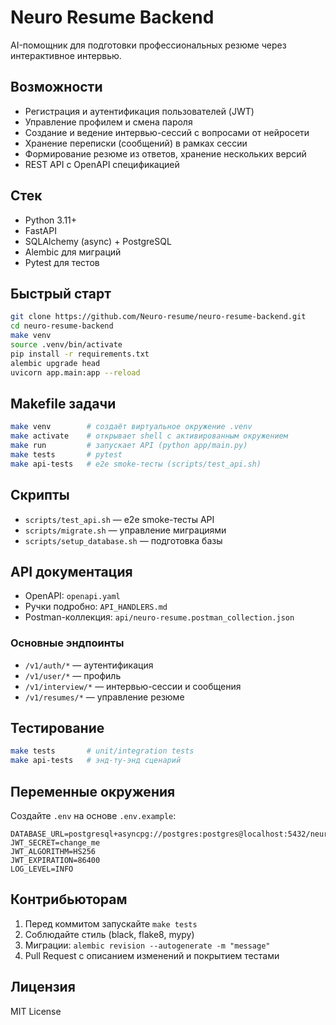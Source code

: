 # Neuro Resume Backend

AI-помощник для подготовки профессиональных резюме через интерактивное интервью.

## Возможности

-   Регистрация и аутентификация пользователей (JWT)
-   Управление профилем и смена пароля
-   Создание и ведение интервью-сессий с вопросами от нейросети
-   Хранение переписки (сообщений) в рамках сессии
-   Формирование резюме из ответов, хранение нескольких версий
-   REST API c OpenAPI спецификацией

## Стек

-   Python 3.11+
-   FastAPI
-   SQLAlchemy (async) + PostgreSQL
-   Alembic для миграций
-   Pytest для тестов

## Быстрый старт

```bash
git clone https://github.com/Neuro-resume/neuro-resume-backend.git
cd neuro-resume-backend
make venv
source .venv/bin/activate
pip install -r requirements.txt
alembic upgrade head
uvicorn app.main:app --reload
```

## Makefile задачи

```bash
make venv        # создаёт виртуальное окружение .venv
make activate    # открывает shell с активированным окружением
make run         # запускает API (python app/main.py)
make tests       # pytest
make api-tests   # e2e smoke-тесты (scripts/test_api.sh)
```

## Скрипты

-   `scripts/test_api.sh` — e2e smoke-тесты API
-   `scripts/migrate.sh` — управление миграциями
-   `scripts/setup_database.sh` — подготовка базы

## API документация

-   OpenAPI: `openapi.yaml`
-   Ручки подробно: `API_HANDLERS.md`
-   Postman-коллекция: `api/neuro-resume.postman_collection.json`

### Основные эндпоинты

-   `/v1/auth/*` — аутентификация
-   `/v1/user/*` — профиль
-   `/v1/interview/*` — интервью-сессии и сообщения
-   `/v1/resumes/*` — управление резюме

## Тестирование

```bash
make tests       # unit/integration tests
make api-tests   # энд-ту-энд сценарий
```

## Переменные окружения

Создайте `.env` на основе `.env.example`:

```
DATABASE_URL=postgresql+asyncpg://postgres:postgres@localhost:5432/neuro_resume
JWT_SECRET=change_me
JWT_ALGORITHM=HS256
JWT_EXPIRATION=86400
LOG_LEVEL=INFO
```

## Контрибьюторам

1. Перед коммитом запускайте `make tests`
2. Соблюдайте стиль (black, flake8, mypy)
3. Миграции: `alembic revision --autogenerate -m "message"`
4. Pull Request с описанием изменений и покрытием тестами

## Лицензия

MIT License

